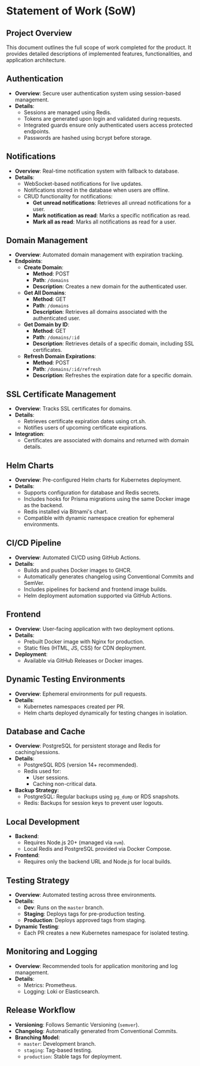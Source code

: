 # Statement of Work (SoW)

## Project Overview

This document outlines the full scope of work completed for the product. It provides detailed descriptions of implemented features, functionalities, and application architecture.

## Authentication

- **Overview**: Secure user authentication system using session-based management.
- **Details**:
  - Sessions are managed using Redis.
  - Tokens are generated upon login and validated during requests.
  - Integrated guards ensure only authenticated users access protected endpoints.
  - Passwords are hashed using bcrypt before storage.

## Notifications

- **Overview**: Real-time notification system with fallback to database.
- **Details**:
  - WebSocket-based notifications for live updates.
  - Notifications stored in the database when users are offline.
  - CRUD functionality for notifications:
    - **Get unread notifications**: Retrieves all unread notifications for a user.
    - **Mark notification as read**: Marks a specific notification as read.
    - **Mark all as read**: Marks all notifications as read for a user.

## Domain Management

- **Overview**: Automated domain management with expiration tracking.
- **Endpoints**:
  - **Create Domain**:
    - **Method**: POST
    - **Path**: `/domains`
    - **Description**: Creates a new domain for the authenticated user.
  - **Get All Domains**:
    - **Method**: GET
    - **Path**: `/domains`
    - **Description**: Retrieves all domains associated with the authenticated user.
  - **Get Domain by ID**:
    - **Method**: GET
    - **Path**: `/domains/:id`
    - **Description**: Retrieves details of a specific domain, including SSL certificates.
  - **Refresh Domain Expirations**:
    - **Method**: POST
    - **Path**: `/domains/:id/refresh`
    - **Description**: Refreshes the expiration date for a specific domain.

## SSL Certificate Management

- **Overview**: Tracks SSL certificates for domains.
- **Details**:
  - Retrieves certificate expiration dates using crt.sh.
  - Notifies users of upcoming certificate expirations.
- **Integration**:
  - Certificates are associated with domains and returned with domain details.

## Helm Charts

- **Overview**: Pre-configured Helm charts for Kubernetes deployment.
- **Details**:
  - Supports configuration for database and Redis secrets.
  - Includes hooks for Prisma migrations using the same Docker image as the backend.
  - Redis installed via Bitnami's chart.
  - Compatible with dynamic namespace creation for ephemeral environments.

## CI/CD Pipeline

- **Overview**: Automated CI/CD using GitHub Actions.
- **Details**:
  - Builds and pushes Docker images to GHCR.
  - Automatically generates changelog using Conventional Commits and SemVer.
  - Includes pipelines for backend and frontend image builds.
  - Helm deployment automation supported via GitHub Actions.

## Frontend

- **Overview**: User-facing application with two deployment options.
- **Details**:
  - Prebuilt Docker image with Nginx for production.
  - Static files (HTML, JS, CSS) for CDN deployment.
- **Deployment**:
  - Available via GitHub Releases or Docker images.

## Dynamic Testing Environments

- **Overview**: Ephemeral environments for pull requests.
- **Details**:
  - Kubernetes namespaces created per PR.
  - Helm charts deployed dynamically for testing changes in isolation.

## Database and Cache

- **Overview**: PostgreSQL for persistent storage and Redis for caching/sessions.
- **Details**:
  - PostgreSQL RDS (version 14+ recommended).
  - Redis used for:
    - User sessions.
    - Caching non-critical data.
- **Backup Strategy**:
  - PostgreSQL: Regular backups using `pg_dump` or RDS snapshots.
  - Redis: Backups for session keys to prevent user logouts.

## Local Development

- **Backend**:
  - Requires Node.js 20+ (managed via `nvm`).
  - Local Redis and PostgreSQL provided via Docker Compose.
- **Frontend**:
  - Requires only the backend URL and Node.js for local builds.

## Testing Strategy

- **Overview**: Automated testing across three environments.
- **Details**:
  - **Dev**: Runs on the `master` branch.
  - **Staging**: Deploys tags for pre-production testing.
  - **Production**: Deploys approved tags from staging.
- **Dynamic Testing**:
  - Each PR creates a new Kubernetes namespace for isolated testing.

## Monitoring and Logging

- **Overview**: Recommended tools for application monitoring and log management.
- **Details**:
  - Metrics: Prometheus.
  - Logging: Loki or Elasticsearch.

## Release Workflow

- **Versioning**: Follows Semantic Versioning (`semver`).
- **Changelog**: Automatically generated from Conventional Commits.
- **Branching Model**:
  - `master`: Development branch.
  - `staging`: Tag-based testing.
  - `production`: Stable tags for deployment.
